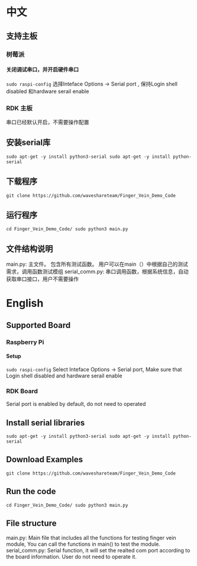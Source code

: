 # 中文
## 支持主板
### 树莓派 
#### 关闭调试串口，并开启硬件串口
`
sudo raspi-config
`
选择Inteface Options -> Serial port , 保持Login shell disabled 和hardware serail enable

### RDK 主板
串口已经默认开启，不需要操作配置

## 安装serial库
`
sudo apt-get -y install python3-serial
sudo apt-get -y install python-serial
`
## 下载程序
`
git clone https://github.com/waveshareteam/Finger_Vein_Demo_Code
`
## 运行程序
`
cd Finger_Vein_Demo_Code/
sudo python3 main.py
`
## 文件结构说明
main.py: 主文件。 包含所有测试函数。 用户可以在main（）中根据自己的测试需求，调用函数测试模组
serial_comm.py: 串口调用函数，根据系统信息，自动获取串口接口，用户不需要操作

# English
## Supported Board
### Raspberry Pi
#### Setup
`
sudo raspi-config
`
Select Inteface Options -> Serial port, Make sure that Login shell disabled and hardware serail enable

### RDK Board
Serial port is enabled by default, do not need to operated

## Install serial libraries
`
sudo apt-get -y install python3-serial
sudo apt-get -y install python-serial
`
## Download Examples
`
git clone https://github.com/waveshareteam/Finger_Vein_Demo_Code
`
## Run the code
`
cd Finger_Vein_Demo_Code/
sudo python3 main.py
`
## File structure
main.py: Main file that includes all the functions for testing finger vein module, You can call the functions in main() to test the module.
serial_comm.py: Serial function, it will set the realted com port according to the board information. User do not need to operate it.